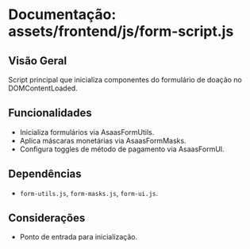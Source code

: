 # Documentação: assets/frontend/js/form-script.js

## Visão Geral
Script principal que inicializa componentes do formulário de doação no DOMContentLoaded.

## Funcionalidades
- Inicializa formulários via AsaasFormUtils.
- Aplica máscaras monetárias via AsaasFormMasks.
- Configura toggles de método de pagamento via AsaasFormUI.

## Dependências
- `form-utils.js`, `form-masks.js`, `form-ui.js`.

## Considerações
- Ponto de entrada para inicialização.